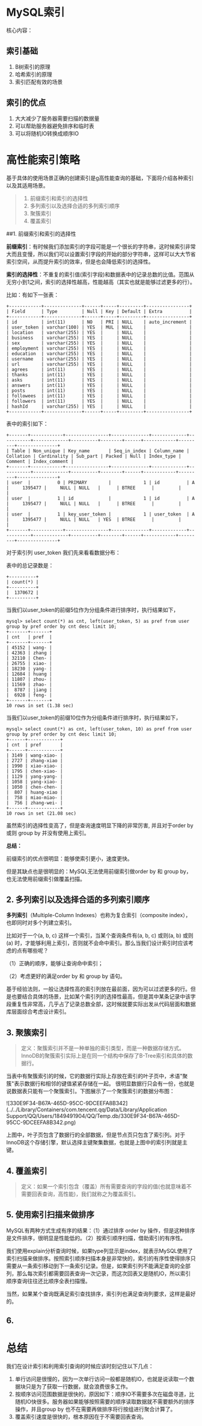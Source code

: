 # MySQL索引

核心内容：

## 索引基础

1.  B树索引的原理
2.  哈希索引的原理
3.  索引匹配有效的场景



## 索引的优点

1.  大大减少了服务器需要扫描的数据量
2.  可以帮助服务器避免排序和临时表
3.  可以将随机IO转换成顺序IO



# 高性能索引策略

基于具体的使用场景正确的创建索引是g高性能查询的基础，下面将介绍各种索引以及其适用场景。

> 1. 前缀索引和索引的选择性
> 2. 多列索引以及选择合适的多列索引顺序
> 3. 聚簇索引
> 4. 覆盖索引



##1. 前缀索引和索引的选择性

**前缀索引**：有时候我们添加索引的字段可能是一个很长的字符串，这时候索引非常大而且变慢，所以我们可以设置索引字段的开始的部分字符串，这样可以大大节省索引空间，从而提升索引的效率，但是也会降低索引的选择性。



**索引的选择性**：不重复的索引值(索引字段)和数据表中的记录总数的比值。范围从无穷小到1之间，索引的选择性越高，性能越高（其实也就是能够过滤更多的行）。



比如：有如下一张表：

```
+------------+--------------+------+-----+---------+----------------+
| Field      | Type         | Null | Key | Default | Extra          |
+------------+--------------+------+-----+---------+----------------+
| id         | int(11)      | NO   | PRI | NULL    | auto_increment |
| user_token | varchar(100) | YES  | MUL | NULL    |                |
| location   | varchar(255) | YES  |     | NULL    |                |
| business   | varchar(255) | YES  |     | NULL    |                |
| sex        | varchar(255) | YES  |     | NULL    |                |
| employment | varchar(255) | YES  |     | NULL    |                |
| education  | varchar(255) | YES  |     | NULL    |                |
| username   | varchar(255) | YES  |     | NULL    |                |
| url        | varchar(255) | YES  |     | NULL    |                |
| agrees     | int(11)      | YES  |     | NULL    |                |
| thanks     | int(11)      | YES  |     | NULL    |                |
| asks       | int(11)      | YES  |     | NULL    |                |
| answers    | int(11)      | YES  |     | NULL    |                |
| posts      | int(11)      | YES  |     | NULL    |                |
| followees  | int(11)      | YES  |     | NULL    |                |
| followers  | int(11)      | YES  |     | NULL    |                |
| hashId     | varchar(255) | YES  |     | NULL    |                |
+------------+--------------+------+-----+---------+----------------+
```



表中的索引如下：

```
+-------+------------+----------------+--------------+-------------+-----------+-------------+----------+--------+------+------------+---------+---------------+
| Table | Non_unique | Key_name       | Seq_in_index | Column_name | Collation | Cardinality | Sub_part | Packed | Null | Index_type | Comment | Index_comment |
+-------+------------+----------------+--------------+-------------+-----------+-------------+----------+--------+------+------------+---------+---------------+
| user  |          0 | PRIMARY        |            1 | id          | A         |     1395477 |     NULL | NULL   |      | BTREE      |         |               |
| user  |          1 | id             |            1 | id          | A         |     1395477 |     NULL | NULL   |      | BTREE      |         |               |
| user  |          1 | key_user_token |            1 | user_token  | A         |     1395477 |     NULL | NULL   | YES  | BTREE      |         |               |
+-------+------------+----------------+--------------+-------------+-----------+-------------+----------+--------+------+------------+---------+---------------+
```



对于索引列 user_token 我们先来看看数据分布：

表中的总记录数是：

```
+----------+
| count(*) |
+----------+
|  1370672 |
+----------+
```



当我们以user_token的前缀5位作为分组条件进行排序时，执行结果如下，

```
mysql> select count(*) as cnt, left(user_token, 5) as pref from user group by pref order by cnt desc limit 10;
+-------+-------+
| cnt   | pref  |
+-------+-------+
| 45152 | wang- |
| 42363 | zhang |
| 32110 | Chen- |
| 26755 | xiao- |
| 18230 | yang- |
| 12684 | huang |
| 11807 | zhou- |
| 11569 | zhao- |
|  8787 | jiang |
|  6928 | feng- |
+-------+-------+
10 rows in set (1.38 sec)
```



当我们以user_token的前缀10位作为分组条件进行排序时，执行结果如下，

```
mysql> select count(*) as cnt, left(user_token, 10) as pref from user group by pref order by cnt desc limit 10;
+------+------------+
| cnt  | pref       |
+------+------------+
| 3149 | wang-xiao- |
| 2727 | zhang-xiao |
| 1990 | xiao-xiao- |
| 1795 | chen-xiao- |
| 1129 | yang-yang- |
| 1058 | yang-xiao- |
| 1050 | chen-chen- |
|  807 | huang-xiao |
|  758 | miao-miao- |
|  756 | zhang-wei- |
+------+------------+
10 rows in set (21.08 sec)
```



虽然索引的选择性变高了，但是查询速度明显下降的非常厉害, 并且对于order by 或则 group by 并没有使用上索引。



**总结：**

前缀索引的优点很明显：能够使索引更小，速度更快。

但是其缺点也是很明显的：MySQL无法使用前缀索引做order by 和 group by，也无法使用前缀索引做覆盖扫描。



## 2. 多列索引以及选择合适的多列索引顺序

**多列索引**（Multiple-Column Indexes）也称为复合索引（composite index），也即同时对多个列建立索引。



比如对于一个(a, b, c) 这样一个索引，当某个查询条件有(a, b, c) 或则(a, b) 或则(a) 时，才能够利用上索引，否则就不会命中索引。那么当我们设计索引时应该考虑的点有哪些呢？

（1）正确的顺序，能够让查询命中索引；

（2）考虑更好的满足order by 和 group by 语句。



基于经验法则，一般让选择性高的索引列放在最前面，因为可以过滤更多的行。但是也要结合具体的场景，比如某个索引列的选择性最高，但是其中某条记录中该字段重复性非常高，几乎占了记录总数全部，这时候就要实际出发从代码层面和数据库层面综合考虑设计索引。



## 3. 聚簇索引

> 定义：聚簇索引并不是一种单独的索引类型，而是一种数据存储方式。InnoDB的聚簇索引实际上是在同一个结构中保存了B-Tree索引和具体的数据行。



当表中有聚簇索引的时候，它的数据行实际上存放在索引的叶子页中，术语"聚簇"表示数据行和相邻的键值紧紧存储在一起。 很明显数据行只会有一份，也就是说数据表只能有一个聚簇索引。下图展示了一个聚簇索引的数据分布图：



![330E9F34-B67A-465D-95CC-9DCEEFA8B342](../../Library/Containers/com.tencent.qq/Data/Library/Application Support/QQ/Users/1849491904/QQ/Temp.db/330E9F34-B67A-465D-95CC-9DCEEFA8B342.png)



上图中，叶子页包含了数据行的全部数据，但是节点页只包含了索引列。对于InnoDB这个存储引擎，默认选择主键聚集数据，也就是上图中的索引列就是主键。



## 4. 覆盖索引

> 定义：如果一个索引包含（覆盖）所有需要查询的字段的值(也就意味着不需要回表查询，高性能)，我们就称之为覆盖索引。



## 5. 使用索引扫描来做排序

MySQL有两种方式生成有序的结果：（1）通过排序 order by 操作，但是这种排序是文件排序，很明显是性能低的。（2）按索引顺序扫描，借助索引的有序性。



我们使用explain分析查询时候，如果type列显示是index，就表示MySQL使用了索引扫描来做排序。按照索引顺序扫描本身是非常快的，索引的有序性使得排序只需要从一条索引移动到下一条索引记录。但是，如果索引列不能满足查询的全部列，那么每次索引都需要回表查询一次记录，而这次回表又是随机IO，所以索引顺序查询往往还比顺序全表扫描慢。



当然，如果某个查询既满足索引查找排序，索引列也满足查询列要求，这样是最好的。



## 6.















# 总结

我们在设计索引和利用索引查询的时候应该时刻记住以下几点：

1. 单行访问是很慢的，因为一次单行访问一般都是随机IO，也就是说读取一个数据块只是为了获取一行数据，就会浪费很多工作。
2. 按顺序访问范围数据是很快的，原因如下：顺序IO不需要多次在磁盘寻道，比随机IO快很多。服务器如果能够按照需要的顺序读取数据就不需要额外的排序操作，并且group by 也不在需要再做排序将行按组进行聚合计算了。
3. 覆盖索引速度是很快的，根本原因在于不需要回表查询。









